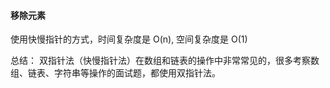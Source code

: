 #### 移除元素

使用快慢指针的方式，时间复杂度是 O(n), 空间复杂度是 O(1)

总结：
双指针法（快慢指针法）在数组和链表的操作中非常常见的，很多考察数组、链表、字符串等操作的面试题，都使用双指针法。
